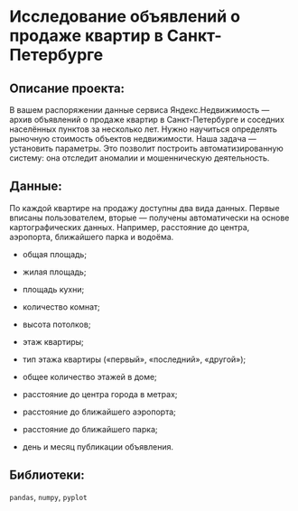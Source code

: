 # Исследование объявлений о продаже квартир в Санкт-Петербурге

## Описание проекта:

В вашем распоряжении данные сервиса Яндекс.Недвижимость — архив объявлений о продаже квартир в Санкт-Петербурге и соседних населённых пунктов за несколько лет. 
Нужно научиться определять рыночную стоимость объектов недвижимости. Наша задача — установить параметры. Это позволит построить автоматизированную систему: 
она отследит аномалии и мошенническую деятельность.

## Данные:

По каждой квартире на продажу доступны два вида данных. Первые вписаны пользователем, вторые — получены автоматически на основе картографических данных. 
Например, расстояние до центра, аэропорта, ближайшего парка и водоёма.

- общая площадь;

- жилая площадь;

- площадь кухни;

- количество комнат;

- высота потолков;

- этаж квартиры;

- тип этажа квартиры («первый», «последний», «другой»);

- общее количество этажей в доме;

- расстояние до центра города в метрах;

- расстояние до ближайшего аэропорта;

- расстояние до ближайшего парка;

- день и месяц публикации объявления.

## Библиотеки:
`pandas`, `numpy`, `pyplot`
